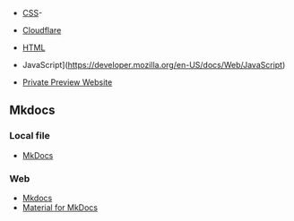 <!-- ### Links  -->

- [CSS](https://developer.mozilla.org/en-US/docs/Web/CSS)- 
- [Cloudflare](https://www.cloudflare.com)
- [HTML](https://developer.mozilla.org/en-US/docs/Web/HTML)



- JavaScript](https://developer.mozilla.org/en-US/docs/Web/JavaScript)

- [Private Preview Website](preview.md)

## Mkdocs

### Local file
- [MkDocs](mkdocs.md)

### Web
- [Mkdocs](https://www.mkdocs.org)
- [Material for MkDocs](https://squidfunk.github.io/mkdocs-material/)


